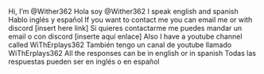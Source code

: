 
Hi, I’m @Wither362
Hola soy @Wither362
I speak english and spanish
Hablo inglés y español
If you want to contact me you can email me or with discord [insert here link]
Si quieres contactarme me puedes mandar un email o con discord [inserte aquí enlace]
Also I have a youtube channel called WiThErplays362
También tengo un canal de youtube llamado WiThErplays362
All the responses can be in english or in spanish
Todas las respuestas pueden ser en inglés o en español


<!---
Wither362/Wither362 is a ✨ special ✨ repository because its `README.md` (this file) appears on your GitHub profile.
You can click the Preview link to take a look at your changes.
--->
